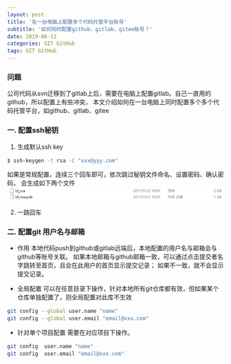 ```yaml
---
layout: post
title: '在一台电脑上配置多个代码托管平台账号'
subtitle: '如何同时配置github、gitlab、gitee账号？'
date: 2019-06-13
categories: GIT GitHub
tags: GIT GitHub
---
```

### 问题
公司代码从svn迁移到了gitlab上后，需要在电脑上配置gitlab。自己一直用的github，所以配置上有些冲突，
本文介绍如何在一台电脑上同时配置多个多个代码托管平台，如github、gitlab、gitee
### 一. 配置ssh秘钥
1. 生成默认ssh key
``` bash
$ ssh-keygen -t rsa -C "xxx@yyy.com"
```
如果是常规配置，连续三个回车即可，依次跳过秘钥文件命名、设置密码、确认密码，
会生成如下两个文件![秘钥文件](assets/resource/Snipaste_2019-06-15_00-05-50.png)

2. 一路回车



### 二. 配置git 用户名与邮箱
* 作用
本地代码push到github或gitlab远端后，本地配置的用户名与邮箱会与github等账号关联。
如果本地邮箱与github邮箱一致，可以通过点击提交者名字跳转至首页，且会在此用户的首页显示提交记录；
如果不一致，就不会显示提交记录。

* 全局配置
可以在任意目录下操作，针对本地所有git仓库都有效，但如果某个仓库单独配置了，则全局配置对此库不生效
``` bash
git config --global user.name "name"
git config --global user.email "email@xxx.com"
```

* 针对单个项目配置
需要在对应项目下操作。
``` bash
git config  user.name "name"
git config  user.email "email@xxx.com"
```